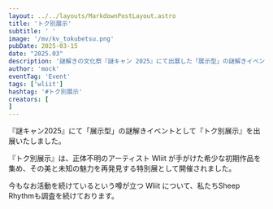 ```yaml
---
layout: ../../layouts/MarkdownPostLayout.astro
title: 'トク別展示'
subtitle: ' '
image: '/mv/kv_tokubetsu.png'
pubDate: 2025-03-15
date: "2025.03"
description: '謎解きの文化祭『謎キャン 2025』にて出展した「展示型」の謎解きイベントです。'
author: 'mock'
eventTag: 'Event'
tags: ['wliit']
hashtag: '#トク別展示'
creators: [
]
---
```

『謎キャン2025』にて「展示型」の謎解きイベントとして『トク別展示』を出展いたしました。

『トク別展示』は、正体不明のアーティスト Wliit が手がけた希少な初期作品を集め、その美と未知の魅力を再発見する特別展として開催されました。

今もなお活動を続けているという噂が立つ Wliit について、私たちSheep Rhythmも調査を続けております。
